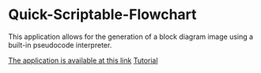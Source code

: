 # Quick-Scriptable-Flowchart
This application allows for the generation of a block diagram image using a built-in pseudocode interpreter.

<a href="http://4code.net/?lib&id=3">The application is available at this link</a>
<a href="http://4code.net/?blog=1">Tutorial</a>
